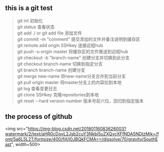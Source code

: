 ## this is a git test

> git int	初始化  
> git status	查看状态  
> git add ./ or git add file	添加文件  
> git commit -m "comment"	提交添加的文件并备注说明到缓存区    
> git remote add origin SSHkey	连接远程hub  
> git push -u origin master	将缓存区的文件推送到远程hub   
> git checkout -b "branch-name"	创建分支并切换到此分支  
> git checkout branch-name	切换到指定分支  
> git branch branch-name	创建分支  
> git merge new-name	将new-name分支合并到当前分支  
> git pull origin master	将master分支上的内容拉到本地  
> git log	查看变更日志  
> git clone SSHkey		克隆repositories到本地  
> git reset --hard version-number	版本号前六位，回归到指定版本  


## the process of github

<img src="https://img-blog.csdn.net/20180116083626003?watermark/2/text/aHR0cDovL2Jsb2cuY3Nkbi5uZXQvcXFfNDA5NDIzMjk=/font/5a6L5L2T/fontsize/400/fill/I0JBQkFCMA==/dissolve/70/gravity/SouthEast", width=500>  
